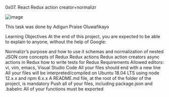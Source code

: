 0x07. React Redux action creator+normalizr

![image](https://github.com/Praisedoumar/alx-react/assets/110107990/8345b05b-0a1c-43ba-9c86-244e0f4fb428)

This task was done by Adigun Praise Oluwafikayo

Learning Objectives
At the end of this project, you are expected to be able to explain to anyone, without the help of Google:

Normalizr’s purpose and how to use it
schemas and normalization of nested JSON
core concepts of Redux
Redux actions
Redux action creators
async actions in Redux
how to write tests for Redux
Requirements
Allowed editors: vi, vim, emacs, Visual Studio Code
All your files should end with a new line
All your files will be interpreted/compiled on Ubuntu 18.04 LTS using node 12.x.x and npm 6.x.x
A README.md file, at the root of the folder of the project, is mandatory
Push all of your files, including package.json and .babelrc
All of your functions must be exported

